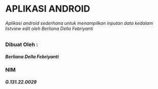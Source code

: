 # APLIKASI ANDROID
###### Aplikasi android sederhana untuk menampilkan inputan data kedalam listview edit oleh Berliana Della Febriyanti

### Dibuat Oleh :
##### Berliana Della Febriyanti
### NIM
##### G.131.22.0029
